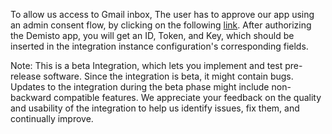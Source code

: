  To allow us access to Gmail inbox, The user has to approve our app using an admin consent flow, by clicking on the following [link](https://oproxy.demisto.ninja/gmail).
After authorizing the Demisto app, you will get an ID, Token, and Key, which should be inserted in the integration instance configuration's corresponding fields.

Note: This is a beta Integration, which lets you implement and test pre-release software. Since the integration is beta, it might contain bugs. Updates to the integration during the beta phase might include non-backward compatible features. We appreciate your feedback on the quality and usability of the integration to help us identify issues, fix them, and continually improve. 
